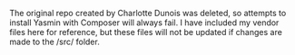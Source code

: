 The original repo created by Charlotte Dunois was deleted, so attempts to install Yasmin with Composer will always fail. I have included my vendor files here for reference, but these files will not be updated if changes are made to the /src/ folder.
